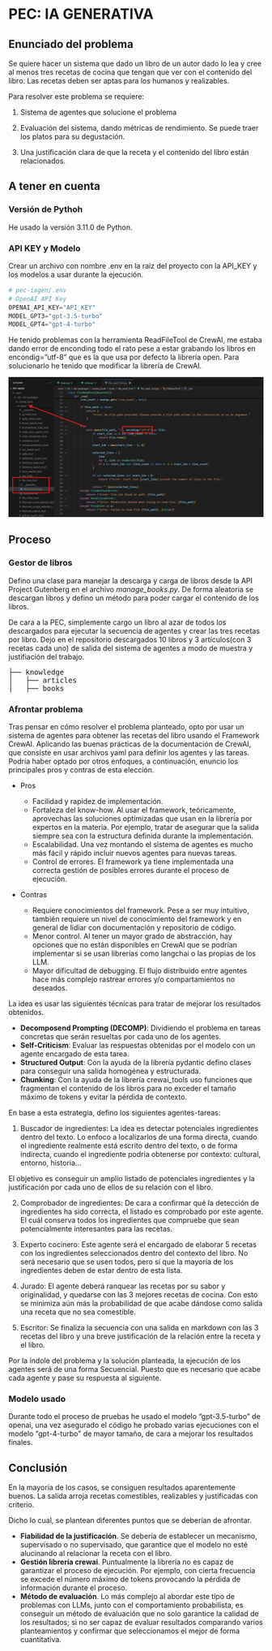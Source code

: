 <div style="max-width: 800px; margin: auto;">

# PEC: IA GENERATIVA

## Enunciado del problema

Se quiere hacer un sistema que dado un libro de un autor dado lo lea y cree al menos tres recetas de cocina que tengan que ver con el contenido del libro. Las recetas deben ser aptas para 
los humanos y realizables.

Para resolver este problema se requiere:

1. Sistema de agentes que solucione el problema

2. Evaluación del sistema, dando métricas de rendimiento. Se puede traer los platos para su degustación.

3. Una justificación clara de que la receta y el contenido del libro están relacionados.

## A tener en cuenta

### Versión de Pythoh
He usado la versión 3.11.0 de Python.

### API KEY y Modelo
Crear un archivo con nombre .env en la raíz del proyecto con la API_KEY y los modelos a usar durante la ejecución.
```python
# pec-iagen/.env
# OpenAI API Key
OPENAI_API_KEY="API_KEY"
MODEL_GPT3="gpt-3.5-turbo"
MODEL_GPT4="gpt-4-turbo"
```

He tenido problemas con la herramienta ReadFileTool de CrewAI, me estaba dando error de enconding todo el rato pese a estar grabando los libros en encondig=”utf-8” que es la que usa por 
defecto la librería open. Para solucionarlo he tenido que modificar la librería de CrewAI.

![Alt text](src/img/debug_read_tool.png)

## Proceso

### Gestor de libros

Defino una clase para manejar la descarga y carga de libros desde la API Project Gutenberg en el archivo _manage_books.py_. De forma aleatoria se descargan libros y defino un método para poder cargar el contenido de 
los libros.

De cara a la PEC, simplemente cargo un libro al azar de todos los descargados para ejecutar la secuencia de agentes y crear las tres recetas por libro. Dejo en el repositorio descargados 10 libros y
3 artículos(con 3 recetas cada uno) de salida del sistema de agentes a modo de muestra y justifiación del trabajo.

<pre>
├── knowledge
│   ├── articles
│   ├── books
</pre>

### Afrontar problema

Tras pensar en cómo resolver el problema planteado, opto por usar un sistema de agentes para obtener las recetas del libro usando el Framework CrewAI. Aplicando las buenas prácticas de
la documentación de CrewAI, que consiste en usar archivos yaml para definir los agentes y las tareas. Podría haber optado por otros enfoques, a continuación, enuncio los principales 
pros y contras de esta elección.
* Pros
    * Facilidad y rapidez de implementación.
    * Fortaleza del know-how. Al usar el framework, teóricamente, aprovechas las soluciones optimizadas que usan en la librería por expertos en la materia. Por ejemplo, tratar de asegurar que 
    la salida siempre sea con la estructura definida durante la implementación.
    * Escalabilidad. Una vez montando el sistema de agentes es mucho más fácil y rápido incluir nuevos agentes para nuevas tareas.
    * Control de errores. El framework ya tiene implementada una correcta gestión de posibles errores durante el proceso de ejecución.

* Contras
    * Requiere conocimientos del framework. Pese a ser muy intuitivo, también requiere un nivel de conocimiento del framework y en general de lidiar con documentación y repositorio de código.
    * Menor control. Al tener un mayor grado de abstracción, hay opciones que no están disponibles en CrewAI que se podrían implementar si se usan librerías como langchai o las propias de los LLM.
    * Mayor dificultad de debugging. El flujo distribuido entre agentes hace más complejo rastrear errores y/o compartamientos no deseados.

La idea es usar las siguientes técnicas para tratar de mejorar los resultados obtenidos.
* **Decomposend Prompting (DECOMP)**: Dividiendo el problema en tareas concretas que serán resueltas por cada uno de los agentes.
* **Self-Criticism**: Evaluar las respuestas obtenidas por el modelo con un agente encargado de esta tarea.
* **Structured Output**: Con la ayuda de la librería pydantic defino clases para conseguir una salida homogénea y estructurada.
* **Chunking**: Con la ayuda de la librería crewai_tools uso funciones que fragmentan el contenido de los libros para no exceder el tamaño máximo de tokens y evitar la pérdida de contexto.

En base a esta estrategia, defino los siguientes agentes-tareas:

1. Buscador de ingredientes:
La idea es detectar potenciales ingredientes dentro del texto. Lo enfoco a localizarlos de una forma directa, cuando el ingrediente realmente está escrito dentro del texto, o de forma 
indirecta, cuando el ingrediente podría obtenerse por contexto: cultural, entorno, historia...

El objetivo es conseguir un amplio listado de potenciales ingredientes y la justificación por cada uno de ellos de su relación con el libro.

2. Comprobador de ingredientes:
De cara a confirmar qué la detección de ingredientes ha sido correcta, el listado es comprobado por este agente. El cuál conserva todos los ingredientes que compruebe que sean potencialmente interesantes para las recetas.

3. Experto cocinero:
Este agente será el encargado de elaborar 5 recetas con los ingredientes seleccionados dentro del contexto del libro. No será necesario que se usen todos, pero sí que la mayoría de los 
ingredientes deben de estar dentro de esta lista.

4. Jurado:
El agente deberá ranquear las recetas por su sabor y originalidad, y quedarse con las 3 mejores recetas de cocina. Con esto se minimiza aún más la probabilidad de que acabe dándose como 
salida una receta que no sea comestible.

5. Escritor:
Se finaliza la secuencia con una salida en markdown con las 3 recetas del libro y una breve justificación de la relación entre la receta y el libro.

Por la índole del problema y la solución planteada, la ejecución de los agentes será de una forma Secuencial. Puesto que es necesario que acabe cada agente y pase su respuesta al 
siguiente.

### Modelo usado

Durante todo el proceso de pruebas he usado el modelo “gpt-3.5-turbo” de openai, una vez asegurado el código he probado varias ejecuciones con el modelo “gpt-4-turbo" de mayor tamaño, de 
cara a mejorar los resultados finales.

## Conclusión

En la mayoría de los casos, se consiguen resultados aparentemente buenos. La salida arroja recetas comestibles, realizables y justificadas con criterio.

Dicho lo cual, se plantean diferentes puntos que se deberían de afrontar.
* **Fiabilidad de la justificación**. Se debería de establecer un mecanismo, supervisado o no supervisado, que garantice que el modelo no esté alucinando al relacionar la receta con el libro.
* **Gestión librería crewai**. Puntualmente la librería no es capaz de garantizar el proceso de ejecución. Por ejemplo, con cierta frecuencia se excede el número máximo de tokens provocando la 
pérdida de información durante el proceso.
* **Método de evaluación**. Lo más complejo al abordar este tipo de problemas con LLMs, junto con el comportamiento probabilista, es conseguir un método de evaluación que no solo garantice la 
calidad de los resultados; si no ser capaz de evaluar resultados comparando varios planteamientos y confirmar que seleccionamos el mejor de forma cuantitativa.

</div>
